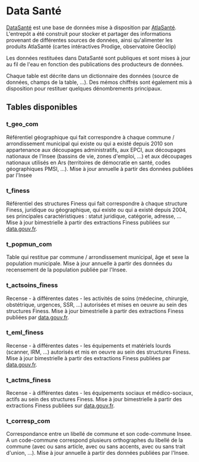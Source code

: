 # Data Santé
<!-- SPDX-License-Identifier: MPL-2.0 -->

[DataSanté](https://www.atlasante.fr/accueil/presentation_du_projet/659_573/datasante) est une base de données mise à disposition par [AtlaSanté](https://www.atlasante.fr/accueil). L'entrepôt a été construit pour stocker et partager des informations provenant de différentes sources de données, ainsi qu'alimenter les produits AtlaSanté (cartes intéractives Prodige, observatoire Géoclip)

Les données restituées dans DataSanté sont publiques et sont mises à jour au fil de l'eau en fonction des publications des producteurs de données.

Chaque table est décrite dans un dictionnaire des données (source de données, champs de la table, …). Des mémos chiffrés sont également mis à disposition pour restituer quelques dénombrements principaux.

## Tables disponibles
### t_geo_com
Référentiel géographique qui fait correspondre à  chaque commune / arrondissement municipal qui existe ou qui a existé depuis 2010 son appartenance aux découpages administratifs, aux EPCI, aux découpages nationaux de l'Insee (bassins de vie, zones d'emploi, ...) et aux découpages nationaux utilisés en Ars (territoires de démocratie en santé, codes géographiques PMSI, ...).
Mise à jour annuelle à partir des données publiées par l'Insee

### t_finess
Référentiel des structures Finess qui fait correspondre à chaque structure Finess, juridique ou géographique, qui existe ou qui a existé depuis 2004, ses principales caractéristiques : statut juridique, catégorie, adresse, ...
Mise à jour bimestrielle à partir des extractions Finess publiées sur [data.gouv.fr](https://www.data.gouv.fr/).

### t_popmun_com
Table qui restitue par commune / arrondissement municipal, âge et sexe la population municipale.
Mise à jour annuelle à partir des données du recensement de la population publiée par l'Insee.

### t_actsoins_finess
Recense - à différentes dates - les activités de soins (médecine, chirurgie,  obstétrique, urgences, SSR, ...) autorisées et mises en oeuvre au sein des structures Finess.
Mise à jour bimestrielle à partir des extractions Finess publiées par [data.gouv.fr](https://www.data.gouv.fr/).

### t_eml_finess
Recense - à différentes dates - les équipements et matériels lourds (scanner, IRM, ...) autorisés et mis en oeuvre au sein des structures Finess.
Mise à jour bimestrielle à partir des extractions Finess publiées par [data.gouv.fr](https://www.data.gouv.fr/).

### t_actms_finess
Recense - à différentes dates - les équipements sociaux et médico-sociaux, actifs au sein des structures Finess.
Mise à jour bimestrielle à partir des extractions Finess publiées sur [data.gouv.fr](https://www.data.gouv.fr/).

### t_corresp_com
Correspondance entre un libellé de commune et son code-commune Insee. A un code-commune correspond plusieurs orthographes du libellé de la commune (avec ou sans article, avec ou sans accents, avec ou sans trait d'union, ...).
Mise à jour annuelle à partir des données publiées par l'Insee.



